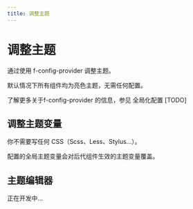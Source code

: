 ```yaml
---
title: 调整主题
---
```




# 调整主题

通过使用 f-config-provider 调整主题。

默认情况下所有组件均为亮色主题，无需任何配置。

了解更多关于f-config-provider 的信息，参见 全局化配置 [TODO]

## 调整主题变量

你不需要写任何 CSS（Scss、Less、Stylus...）。

配置的全局主题变量会对后代组件生效的主题变量覆盖。

<preview path="./demo/Theme/Basic.vue"></preview>

## 主题编辑器

正在开发中...
